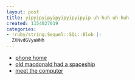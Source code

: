 ```yaml
---
layout: post
title: yipyipyipyipyipyipyipyip uh-huh uh-huh
created: 1154027019
categories:
- !ruby/string:Sequel::SQL::Blob |-
  ZXNvdGVyaWNh
---
```

<ul>
<li><a href="http://www.youtube.com/watch?v=MKX0RN19zc0 ">phone home</a></li>
<li><a href="http://www.youtube.com/watch?v=g5X7ztdd_6E&NR">old macdonald had a spaceship</a></li>
<li><a href="http://www.youtube.com/watch?v=uriYIMa35Hg">meet the computer</a></li>
</ul>
